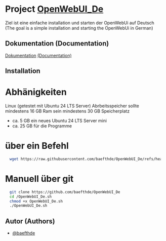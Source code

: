 
# Project [OpenWebUI_De](https://github.com/baefthde/OpenWebUI_De/)

Ziel ist eine einfache installation und starten der OpenWebUi auf Deutsch
(The goal is a simple installation and starting the OpenWebUi in German)

## Dokumentation (Documentation)

[Dokumentation](https://github.com/baefthde/OpenWebUI_De/doc/) [(Documentation)](https://github.com/baefthde/OpenWebUI_De/doc/)

## Installation

# Abhänigkeiten

Linux (getestet mit Ubuntu 24 LTS Server)
Abrbeitsspeicher sollte mindestens 16 GB Ram sein
mindestens 30 GB Speicherplatz 
 - ca. 5 GB ein neues Ubuntu 24 LTS Server mini
 - ca. 25 GB für die Programme

# über ein Befehl

```bash
  wget https://raw.githubusercontent.com/baefthde/OpenWebUI_De/refs/heads/main/install.sh && chmod +x install.sh && ./install.sh
```

# Manuell über git

```bash
  git clone https://github.com/baefthde/OpenWebUI_De
  cd /OpenWebUI_De.sh
  chmod +x OpenWebUI_De.sh
  ./OpenWebUI_De.sh
```
    
## Autor (Authors)

- [@baefthde](https://www.github.com/baefthde)
